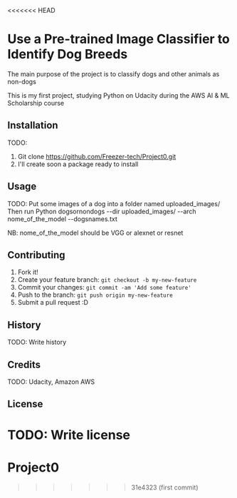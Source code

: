 <<<<<<< HEAD
# Use a Pre-trained Image Classifier to Identify Dog Breeds

The main purpose of the project is to classify dogs and other animals as non-dogs

This is my first project, studying Python on Udacity during the AWS AI & ML Scholarship course

## Installation

TODO: 
1. Git clone https://github.com/Freezer-tech/Project0.git
2. I'll create soon a package ready to install

## Usage

TODO: 
Put some images of a dog into a folder named uploaded_images/
Then run Python dogsornondogs --dir uploaded_images/ --arch nome_of_the_model --dogsnames.txt

NB: nome_of_the_model should be VGG or alexnet or resnet

## Contributing

1. Fork it!
2. Create your feature branch: `git checkout -b my-new-feature`
3. Commit your changes: `git commit -am 'Add some feature'`
4. Push to the branch: `git push origin my-new-feature`
5. Submit a pull request :D

## History

TODO: Write history

## Credits

TODO: Udacity, Amazon AWS

## License

TODO: Write license
=======
# Project0
>>>>>>> 31e4323 (first commit)

